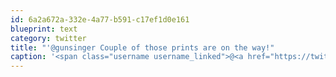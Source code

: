 ```yaml
---
id: 6a2a672a-332e-4a77-b591-c17ef1d0e161
blueprint: text
category: twitter
title: "'@gunsinger Couple of those prints are on the way!"
caption: '<span class="username username_linked">@<a href="https://twitter.com/gunsinger" title="Cynthia Gunsinger">gunsinger</a></span> Couple of those prints are on the way!'
---
```


